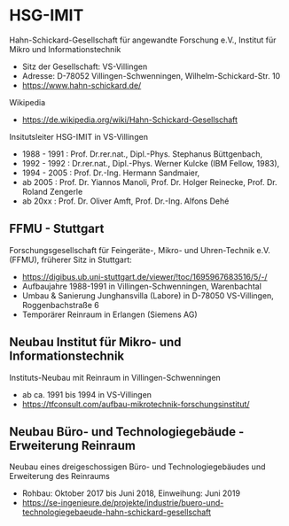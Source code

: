 # HSG-IMIT
Hahn-Schickard-Gesellschaft für angewandte Forschung e.V., Institut für Mikro und Informationstechnik
- Sitz der Gesellschaft: VS-Villingen
- Adresse: D-78052 Villingen-Schwenningen, Wilhelm-Schickard-Str. 10
- https://www.hahn-schickard.de/

Wikipedia
- https://de.wikipedia.org/wiki/Hahn-Schickard-Gesellschaft

Insitutsleiter HSG-IMIT in VS-Villingen
- 1988 - 1991 : Prof. Dr.rer.nat., Dipl.-Phys. Stephanus Büttgenbach,
- 1992 - 1992 : Dr.rer.nat., Dipl.-Phys. Werner Kulcke (IBM Fellow, 1983),
- 1994 - 2005 : Prof. Dr.-Ing. Hermann Sandmaier, 
- ab 2005 : Prof. Dr. Yiannos Manoli, Prof. Dr. Holger Reinecke, Prof. Dr. Roland Zengerle
- ab 20xx : Prof. Dr. Oliver Amft, Prof. Dr.-Ing. Alfons Dehé

## FFMU - Stuttgart
Forschungsgesellschaft für Feingeräte-, Mikro- und Uhren-Technik e.V. (FFMU), früherer Sitz in Stuttgart:
- https://digibus.ub.uni-stuttgart.de/viewer/!toc/1695967683516/5/-/
- Aufbaujahre 1988-1991 in Villingen-Schwenningen, Warenbachtal
- Umbau & Sanierung Junghansvilla (Labore) in D-78050 VS-Villingen, Roggenbachstraße 6
- Temporärer Reinraum in Erlangen (Siemens AG)
  
## Neubau Institut für Mikro- und Informationstechnik 
Instituts-Neubau mit Reinraum in Villingen-Schwenningen 
- ab ca. 1991 bis 1994 in VS-Villingen
- https://tfconsult.com/aufbau-mikrotechnik-forschungsinstitut/

## Neubau Büro- und Technologiegebäude - Erweiterung Reinraum
Neubau eines dreigeschossigen Büro- und Technologiegebäudes und Erweiterung des Reinraums
- Rohbau: Oktober 2017 bis Juni 2018, Einweihung: Juni 2019
- https://se-ingenieure.de/projekte/industrie/buero-und-technologiegebaeude-hahn-schickard-gesellschaft
  
